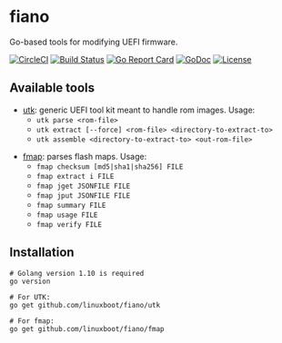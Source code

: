 # fiano

Go-based tools for modifying UEFI firmware.

[![CircleCI](https://circleci.com/gh/linuxboot/fiano.svg?style=shield)](https://circleci.com/gh/linuxboot/fiano)
[![Build Status](https://travis-ci.com/linuxboot/fiano.png)](https://travis-ci.com/linuxboot/fiano/)
[![Go Report
Card](https://goreportcard.com/badge/github.com/linuxboot/fiano)](https://goreportcard.com/report/github.com/linuxboot/fiano)
[![GoDoc](https://godoc.org/github.com/linuxboot/fiano?status.svg)](https://godoc.org/github.com/linuxboot/fiano)
[![License](https://img.shields.io/badge/License-BSD%203--Clause-blue.svg)](https://github.com/linuxboot/fiano/blob/master/LICENSE)

## Available tools

* [utk](utk/): generic UEFI tool kit meant to handle rom images. Usage:
  + `utk parse <rom-file>`
  + `utk extract [--force] <rom-file> <directory-to-extract-to>`
  + `utk assemble <directory-to-extract-to> <out-rom-file>`
+ [fmap](fmap/): parses flash maps. Usage:
  + `fmap checksum [md5|sha1|sha256] FILE`
  + `fmap extract i FILE`
  + `fmap jget JSONFILE FILE`
  + `fmap jput JSONFILE FILE`
  + `fmap summary FILE`
  + `fmap usage FILE`
  + `fmap verify FILE`

## Installation

    # Golang version 1.10 is required
    go version

    # For UTK:
    go get github.com/linuxboot/fiano/utk

    # For fmap:
    go get github.com/linuxboot/fiano/fmap
